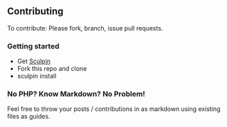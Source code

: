 ## Contributing

To contribute: Please fork, branch, issue pull requests.

### Getting started

* Get [Sculpin](https://sculpin.io/download/)
* Fork this repo and clone
* sculpin install

### No PHP? Know Markdown? No Problem!

Feel free to throw your posts / contributions in as markdown using existing files as guides.
